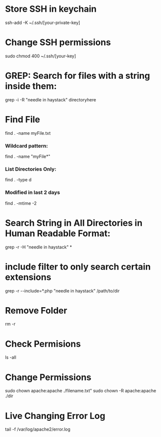 # Store SSH in keychain
ssh-add -K ~/.ssh/[your-private-key]

# Change SSH permissions
sudo chmod 400 ~/.ssh/[your-key]

# GREP: Search for files with a string inside them:
grep -i -R "needle in haystack" directoryhere

# Find File
find . -name myFile.txt

### Wildcard pattern:
find . -name "myFile*"

### List Directories Only:
find . -type d

### Modified in last 2 days
find . -mtime -2

# Search String in All Directories in Human Readable Format:	
grep  -r -H "needle in haystack" *

# include filter to only search certain extensions
grep -r --include=*.php "needle in haystack" /path/to/dir


# Remove Folder
rm -r

# Check Permisions
ls -all

# Change Permissions
sudo chown apache:apache ./filename.txt"
sudo chown -R apache:apache ./dir


# Live Changing Error Log
tail -f /var/log/apache2/error.log
